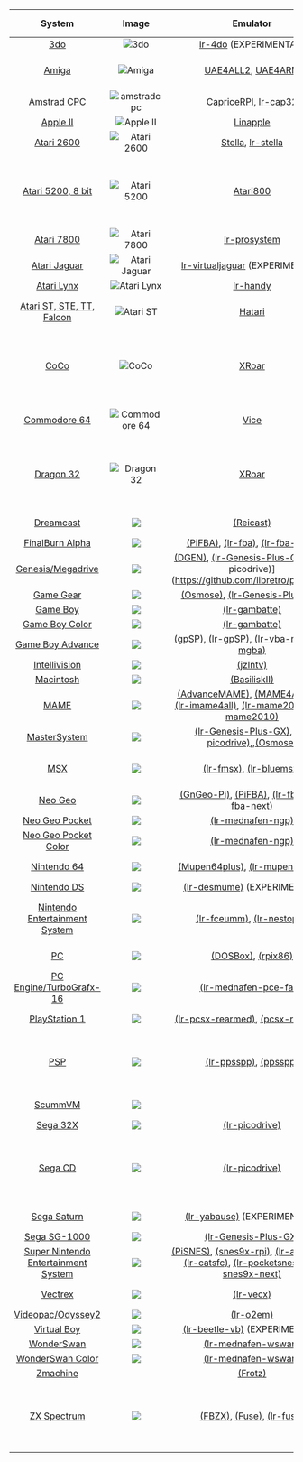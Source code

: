 | System | Image | Emulator | Rom Extensions | BIOS |
|:--------------------------------------------------------------------------:|:---------------------------------------------------------------------------------------------------------------------------------------------------------:|:-------------------------------------------------------------------------------------------------------------------------------------------------------------------------------------------------------------------------------------------------------------------------------------------------------------------------------------------------------------:|:-----------------------------------------------------------:|:----------------------------------------------------------------------------------------------------:|
| [3do](3do)  | ![3do](https://upload.wikimedia.org/wikipedia/commons/thumb/1/1c/3DO-FZ1-Console-Set.png/160px-3DO-FZ1-Console-Set.png)  | [lr-4do](https://github.com/libretro/4do-libretro) (EXPERIMENTAL)  | .iso | panafz10.bin |
| [Amiga](Amiga)  | ![Amiga](https://upload.wikimedia.org/wikipedia/commons/thumb/c/c3/Amiga500_system.jpg/160px-Amiga500_system.jpg)  | [UAE4ALL2](https://github.com/RetroPie/uae4all2), [UAE4ARM](https://github.com/Chips-fr/uae4arm-rpi/)  | .adf | kick13.rom, kick20.rom, kick31.rom |
| [Amstrad CPC](Amstrad-CPC)  | ![amstradcpc](https://upload.wikimedia.org/wikipedia/commons/thumb/9/91/Amstrad_CPC464.jpg/160px-Amstrad_CPC464.jpg)  | [CapriceRPI](https://github.com/KaosOverride/CapriceRPI), [lr-cap32](https://github.com/libretro/libretro-cap32.git)  | .dsk .cpc | None |
| [Apple II](Apple-II)  | ![Apple II](https://upload.wikimedia.org/wikipedia/commons/thumb/7/7e/Apple_II_IMG_4212.jpg/160px-Apple_II_IMG_4212.jpg)  | [Linapple](http://sourceforge.net/projects/linapple/)  | .dsk | None |
| [Atari 2600](Atari-2600)  | ![Atari 2600](https://upload.wikimedia.org/wikipedia/commons/thumb/b/b9/Atari-2600-Wood-4Sw-Set.jpg/160px-Atari-2600-Wood-4Sw-Set.jpg)  | [Stella](http://stella.sourceforge.net/), [lr-stella](https://github.com/libretro/stella-libretro)  | .bin .a26 .rom | None |
| [Atari 5200, 8 bit](Atari-800-and-5200)  | ![Atari 5200](https://upload.wikimedia.org/wikipedia/commons/thumb/a/a0/Atari-5200-4-Port-wController-L.jpg/160px-Atari-5200-4-Port-wController-L.jpg)  | [Atari800](http://atari800.sourceforge.net/)  | .a52 .bas .bin .xex .atr .xfd .dcm .atr.gz .xfd.gz | ATARIXL.ROM, ATARIBAS.ROM, ATARIOSA.ROM, ATARIOSB.ROM, 5200.rom |
| [Atari 7800](Atari-7800)  | ![Atari 7800](https://upload.wikimedia.org/wikipedia/commons/thumb/c/cf/Atari-7800-Console-Set.png/160px-Atari-7800-Console-Set.png)  | [lr-prosystem](https://github.com/libretro/prosystem-libretro)  | .a78 .bin | 7800 BIOS (U).rom |
| [Atari Jaguar](Atari-Jaguar)  | ![Atari Jaguar](https://upload.wikimedia.org/wikipedia/commons/thumb/9/90/Atari-Jaguar-Console-Set.png/160px-Atari-Jaguar-Console-Set.png)  | [lr-virtualjaguar](https://github.com/libretro/virtualjaguar-libretro) (EXPERIMENTAL)  | .j64 .jag | None |
| [Atari Lynx](Atari-Lynx)  | ![Atari Lynx](https://upload.wikimedia.org/wikipedia/commons/thumb/d/d6/Atari-Lynx-I-Handheld.jpg/160px-Atari-Lynx-I-Handheld.jpg)  | [lr-handy](https://github.com/libretro/libretro-handy)  | .lnx | None |
| [Atari ST, STE, TT, Falcon](Atari-ST-STE-TT-Falcon)  | ![Atari ST](https://upload.wikimedia.org/wikipedia/commons/thumb/3/39/Atari_1040STf.jpg/160px-Atari_1040STf.jpg)  | [Hatari](http://hatari.tuxfamily.org/)  | .st .stx .img .rom .raw .ipf .ctr | None |
| [CoCo](Coco)  | ![CoCo](https://upload.wikimedia.org/wikipedia/commons/thumb/2/20/TRS-80_Color_Computer_1_front_right.jpg/160px-TRS-80_Color_Computer_1_front_right.jpg)  | [XRoar](http://www.6809.org.uk/xroar/)  | .cas .wav .bas .asc .dmk .jvc .os9 .dsk .vdk .rom .ccc .sna | bas13.rom |
| [Commodore 64](Commodore-64)  | ![Commodore 64](https://upload.wikimedia.org/wikipedia/commons/thumb/8/84/C64c_system.jpg/160px-C64c_system.jpg) | [Vice](http://vice-emu.sourceforge.net/)  | .crt .d64 .g64 .t64 .tap .x64 | None |
| [Dragon 32](Dragon)  | ![Dragon 32](https://upload.wikimedia.org/wikipedia/commons/thumb/3/37/Dragon_32.jpg/160px-Dragon_32.jpg)  | [XRoar](http://www.6809.org.uk/xroar/)  | .cas .wav .bas .asc .dmk .jvc .os9 .dsk .vdk .rom .ccc .sna | d32.rom  |
| [Dreamcast](Dreamcast) | ![](https://upload.wikimedia.org/wikipedia/commons/thumb/0/07/Dreamcast-Console-Set.png/160px-Dreamcast-Console-Set.png) | [(Reicast)](https://github.com/reicast/reicast-emulator) | .cdi .gdi | dc_boot.bin, dc_flash.bin |
| [FinalBurn Alpha](FinalBurn-Alpha) | ![](https://upload.wikimedia.org/wikipedia/commons/thumb/d/d5/Neo_Geo_full_on.png/100px-Neo_Geo_full_on.png) | [(PiFBA)](https://github.com/RetroPie/pifba), [(lr-fba)](https://github.com/libretro/fba-libretro), [(lr-fba-next)](https://github.com/libretro/libretro-fba.git) | .zip | neogeo.zip |
| [Genesis/Megadrive](Genesis-Megadrive) | ![](https://upload.wikimedia.org/wikipedia/commons/thumb/6/6a/Sega-Genesis-Mk2-6button.jpg/160px-Sega-Genesis-Mk2-6button.jpg) | [(DGEN)](http://dgen.sourceforge.net/), [(lr-Genesis-Plus-GX)](https://github.com/libretro/Genesis-Plus-GX), [(lr-picodrive)] (https://github.com/libretro/picodrive) | .smd .bin .md .iso | None |
| [Game Gear](Game-Gear) | ![](https://upload.wikimedia.org/wikipedia/commons/thumb/1/18/Game-Gear-Handheld.jpg/160px-Game-Gear-Handheld.jpg) | [(Osmose)](https://github.com/RetroPie/osmose-rpi), [(lr-Genesis-Plus-GX)](https://github.com/libretro/Genesis-Plus-GX) | .gg | None |
| [Game Boy](Game-Boy) | ![](https://upload.wikimedia.org/wikipedia/commons/thumb/7/7c/Game-Boy-FL.png/160px-Game-Boy-FL.png) | [(lr-gambatte)](https://github.com/libretro/gambatte-libretro) | .gb | None |
| [Game Boy Color](Game-Boy-Color) | ![](https://upload.wikimedia.org/wikipedia/commons/thumb/7/76/Nintendo-Game-Boy-Color-FL.jpg/160px-Nintendo-Game-Boy-Color-FL.jpg) | [(lr-gambatte)](https://github.com/libretro/gambatte-libretro) | .gbc | None |
| [Game Boy Advance](Game-Boy-Advance) | ![](https://upload.wikimedia.org/wikipedia/commons/thumb/7/70/Game-Boy-Advance-Blk.jpg/160px-Game-Boy-Advance-Blk.jpg) | [(gpSP)](https://github.com/DPRCZ/gpsp), [(lr-gpSP)](https://github.com/libretro/gpsp), [(lr-vba-next)](https://github.com/libretro/vba-next),[(lr-mgba)](https://github.com/libretro/mgba) | .gba | gba_bios.bin |
| [Intellivision](Intellivision) | ![](https://upload.wikimedia.org/wikipedia/commons/thumb/6/66/Intellivision-Console-Set.jpg/160px-Intellivision-Console-Set.jpg) | [(jzIntv)](http://spatula-city.org/~im14u2c/intv/) | .int .bin | exec.bin, grom.bin |
| [Macintosh](Macintosh) | ![](https://upload.wikimedia.org/wikipedia/commons/thumb/e/e3/Macintosh_128k_transparency.png/160px-Macintosh_128k_transparency.png) | [(BasiliskII)](http://basilisk.cebix.net/) | .img .rom | mac.rom, disk.img |
| [MAME](MAME) | ![](https://upload.wikimedia.org/wikipedia/commons/thumb/d/d5/Neo_Geo_full_on.png/100px-Neo_Geo_full_on.png) | [(AdvanceMAME)](http://advancemame.sourceforge.net/), [(MAME4ALL-Pi)](https://github.com/RetroPie/mame4all-pi), [(lr-imame4all)](https://github.com/libretro/imame4all-libretro), [(lr-mame2003)](https://github.com/libretro/mame2003-libretro), [(lr-mame2010)](https://github.com/libretro/mame2010-libretro) | .zip | neogeo.zip |
| [MasterSystem](Master-System) | ![](https://upload.wikimedia.org/wikipedia/commons/thumb/8/88/Sega-Master-System-Set.jpg/160px-Sega-Master-System-Set.jpg) | [(lr-Genesis-Plus-GX)](https://github.com/libretro/Genesis-Plus-GX), [(lr-picodrive)](https://github.com/libretro/picodrive),,[(Osmose)](https://github.com/RetroPie/osmose-rpi) | .sms | None |
| [MSX](MSX) | ![](https://upload.wikimedia.org/wikipedia/commons/thumb/0/0f/Talent_MSX.jpg/160px-Talent_MSX.jpg) | [(lr-fmsx)](https://github.com/libretro/fmsx-libretro), [(lr-bluemsx)](https://github.com/libretro/blueMSX-libretro) | .rom .mx1 .mx2 .col .dsk | See Wiki Page |
| [Neo Geo](Neo-Geo) | ![](https://upload.wikimedia.org/wikipedia/commons/thumb/8/8e/Neo-Geo-AES-Console-Set.png/160px-Neo-Geo-AES-Console-Set.png) | [(GnGeo-Pi)](https://github.com/ymartel06/GnGeo-Pi), [(PiFBA)](https://github.com/RetroPie/pifba), [(lr-fba)](https://github.com/libretro/fba-libretro), [(lr-fba-next)](https://github.com/libretro/libretro-fba.git) | .zip | neogeo.zip |
| [Neo Geo Pocket](Neo-Geo-Pocket) | ![](https://upload.wikimedia.org/wikipedia/commons/thumb/b/be/Neo-Geo-Pocket-Anthra-Left.jpg/160px-Neo-Geo-Pocket-Anthra-Left.jpg) | [(lr-mednafen-ngp)](https://github.com/libretro/beetle-ngp-libretro.git) | .ngp | None |
| [Neo Geo Pocket Color](Neo-Geo-Pocket-Color) | ![](https://upload.wikimedia.org/wikipedia/commons/thumb/2/22/Neo-Geo-Pocket-Color-Blue-Left.jpg/160px-Neo-Geo-Pocket-Color-Blue-Left.jpg) | [(lr-mednafen-ngp)](https://github.com/libretro/beetle-ngp-libretro.git) | .ngc | None |
| [Nintendo 64](Nintendo-64) | ![](https://upload.wikimedia.org/wikipedia/commons/thumb/e/e9/Nintendo-64-wController-L.jpg/160px-Nintendo-64-wController-L.jpg) | [(Mupen64plus)](https://code.google.com/p/mupen64plus/), [(lr-mupen64plus)](https://github.com/libretro/mupen64plus-libretro) | .z64 .n64 .v64 | None |
| [Nintendo DS](Nintendo-DS) | ![](https://upload.wikimedia.org/wikipedia/commons/thumb/4/42/Nintendo-DS-Fat-Blue.jpg/160px-Nintendo-DS-Fat-Blue.jpg) | [(lr-desmume)](https://github.com/libretro/desmume) (EXPERIMENTAL) | .nds .bin | None |
| [Nintendo Entertainment System](Nintendo-Entertainment-System) | ![](https://upload.wikimedia.org/wikipedia/commons/thumb/b/b2/NES-Console-Set.png/160px-NES-Console-Set.png) | [(lr-fceumm)](https://github.com/libretro/libretro-fceumm), [(lr-nestopia)](https://github.com/libretro/nestopia) | .zip .nes .smc .sfc .fig .swc .mgd | disksys.rom (for famicom games) |
| [PC](PC) | ![](https://upload.wikimedia.org/wikipedia/commons/thumb/f/f1/Ibm_pc_5150.jpg/160px-Ibm_pc_5150.jpg) | [(DOSBox)](http://www.dosbox.com/), [(rpix86)](http://rpix86.patrickaalto.com/) | .com .sh .bat .exe | None |
| [PC Engine/TurboGrafx-16](PC-Engine) | ![](https://upload.wikimedia.org/wikipedia/commons/thumb/d/d0/TurboGrafx16-Console-Set.jpg/160px-TurboGrafx16-Console-Set.jpg) | [(lr-mednafen-pce-fast)](https://github.com/libretro/beetle-pce-fast-libretro) | .pce | syscard3.pce |
| [PlayStation 1](Playstation-1) | ![](https://upload.wikimedia.org/wikipedia/commons/thumb/3/39/PSX-Console-wController.jpg/160px-PSX-Console-wController.jpg) | [(lr-pcsx-rearmed)](https://github.com/libretro/pcsx_rearmed), [(pcsx-rearmed)](https://github.com/notaz/pcsx_rearmed) | .bin .cue .img .mdf | scph1001.BIN |
| [PSP](PSP) | ![](https://upload.wikimedia.org/wikipedia/commons/thumb/4/46/Psp-1000.jpg/160px-Psp-1000.jpg) | [(lr-ppsspp)](https://github.com/libretro/libretro-ppsspp), [(ppsspp)](https://github.com/hrydgard/ppsspp) | .bin .cue .cbn .img .iso .m3u .mdf .pbp .toc .z .znx | None |
| [ScummVM](ScummVM) | ![](http://scummvm.org/images/tentacle.png) |  | .sh .svm (see wiki) | None |
| [Sega 32X](Sega-32X) | ![](https://upload.wikimedia.org/wikipedia/commons/thumb/a/a0/Sega-Genesis-Model2-32X.jpg/160px-Sega-Genesis-Model2-32X.jpg) | [(lr-picodrive)](https://github.com/libretro/picodrive) |  | None |
| [Sega CD](Sega-CD) | ![](https://upload.wikimedia.org/wikipedia/commons/thumb/8/81/Sega-CD-Model2-Set.jpg/160px-Sega-CD-Model2-Set.jpg) | [(lr-picodrive)](https://github.com/libretro/picodrive) | .32x .smd .bin .md | us_scd1_9210.bin, eu_mcd1_9210.bin, jp_mcd1_9112.bin, or bios_CD_U.bin, bios_CD_E.bin, bios_CD_J.bin |
| [Sega Saturn](Saturn) | ![](https://upload.wikimedia.org/wikipedia/commons/thumb/2/20/Sega-Saturn-Console-Set-Mk1.png/160px-Sega-Saturn-Console-Set-Mk1.png) | [(lr-yabause)](https://github.com/libretro/yabause) (EXPERIMENTAL!) | .bin .iso .mdf | saturn_bios.bin |
| [Sega SG-1000](SG-1000) | ![](https://upload.wikimedia.org/wikipedia/commons/thumb/7/7b/Sega-SG-1000-Console-Set.jpg/160px-Sega-SG-1000-Console-Set.jpg) | [(lr-Genesis-Plus-GX)](https://github.com/libretro/Genesis-Plus-GX) | .sg .zip | None |
| [Super Nintendo Entertainment System](Super-Nintendo-Entertainment-System) | ![](https://upload.wikimedia.org/wikipedia/commons/thumb/3/31/SNES-Mod1-Console-Set.jpg/160px-SNES-Mod1-Console-Set.jpg) | [(PiSNES)](https://github.com/RetroPie/pisnes), [(snes9x-rpi)](https://github.com/RetroPie/snes9x-rpi), [(lr-armsnes)](https://github.com/rmaz/ARMSNES-libretro), [(lr-catsfc)](https://github.com/libretro/CATSFC-libretro), [(lr-pocketsnes)](https://github.com/libretro/pocketsnes-libretro), [(lr-snes9x-next)](https://github.com/libretro/snes9x-next) | .zip .smc .sfc .fig .swc | None |
| [Vectrex](Vectrex) | ![](https://upload.wikimedia.org/wikipedia/commons/thumb/7/7a/Vectrex-Console-Set.jpg/160px-Vectrex-Console-Set.jpg) | [(lr-vecx)](https://github.com/libretro/libretro-vecx) | .vec .gam .bin | None |
| [Videopac/Odyssey2](VideoPac-Odyssey-2) | ![](https://upload.wikimedia.org/wikipedia/commons/thumb/2/2d/Magnavox-Odyssey-2-Console-Set.jpg/160px-Magnavox-Odyssey-2-Console-Set.jpg) | [(lr-o2em)](https://github.com/libretro/libretro-o2em) | .bin | o2rom.bin |
| [Virtual Boy](Virtual-Boy) | ![](https://upload.wikimedia.org/wikipedia/commons/thumb/1/1d/Virtual-Boy-Set.png/160px-Virtual-Boy-Set.png) | [(lr-beetle-vb)](https://github.com/libretro/beetle-vb-libretro) (EXPERIMENTAL) | .vb | None |
| [WonderSwan](WonderSwan) | ![](https://upload.wikimedia.org/wikipedia/commons/thumb/2/27/WonderSwan-Black-Left.jpg/160px-WonderSwan-Black-Left.jpg) | [(lr-mednafen-wswan)](https://github.com/libretro/beetle-wswan-libretro) | .ws | None |
| [WonderSwan Color](Wonderswan-Color) | ![](https://upload.wikimedia.org/wikipedia/commons/thumb/0/0a/WonderSwan-Color-Blue-Left.jpg/160px-WonderSwan-Color-Blue-Left.jpg) | [(lr-mednafen-wswan)](https://github.com/libretro/beetle-wswan-libretro) | .wsc | None |
| [Zmachine](Zmachine) |  | [(Frotz)](http://frotz.sourceforge.net/) | .z3 .DAT | None |
| [ZX Spectrum](ZX-Spectrum) | ![](https://upload.wikimedia.org/wikipedia/commons/thumb/3/33/ZXSpectrum48k.jpg/160px-ZXSpectrum48k.jpg) | [(FBZX)](http://www.rastersoft.com/fbzx.html), [(Fuse)](http://fuse-emulator.sourceforge.net/), [(lr-fuse)](https://github.com/libretro/fuse-libretro) | sna .szx .z80 .tap .tzx .gz .udi .mgt .img .trd .scl .dsk | None |
